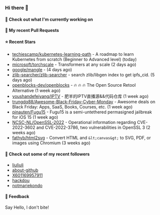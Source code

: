 ### Hi there 👋

#### 👷 Check out what I'm currently working on

#### 🔨 My recent Pull Requests


#### ⭐ Recent Stars

- [techiescamp/kubernetes-learning-path](https://github.com/techiescamp/kubernetes-learning-path) - A roadmap to learn Kubernetes from scratch (Beginner to Advanced level) (today)
- [microsoft/torchscale](https://github.com/microsoft/torchscale) - Transformers at any scale (2 days ago)
- [google/mangle](https://github.com/google/mangle) -  (4 days ago)
- [zlib-searcher/zlib-searcher](https://github.com/zlib-searcher/zlib-searcher) - search zlib/libgen index to get ipfs_cid. (5 days ago)
- [openblocks-dev/openblocks](https://github.com/openblocks-dev/openblocks) - 🔥 🔥 🔥 The Open Source Retool Alternative (1 week ago)
- [youshandefeiyang/IPTV](https://github.com/youshandefeiyang/IPTV) - 肥羊的IPTV直播源&amp;&amp;代码仓库 (1 week ago)
- [trungdq88/Awesome-Black-Friday-Cyber-Monday](https://github.com/trungdq88/Awesome-Black-Friday-Cyber-Monday) - Awesome deals on Black Friday: Apps, SaaS, Books, Courses, etc. (1 week ago)
- [pinauten/Fugu15](https://github.com/pinauten/Fugu15) - Fugu15 is a semi-untethered permasigned jailbreak for iOS 15 (1 week ago)
- [NCSC-NL/OpenSSL-2022](https://github.com/NCSC-NL/OpenSSL-2022) - Operational information regarding CVE-2022-3602 and CVE-2022-3786, two vulnerabilities in OpenSSL 3 (2 weeks ago)
- [fathyb/html2svg](https://github.com/fathyb/html2svg) - Convert HTML and `&lt;canvas&gt;` to SVG, PDF, or images using Chromium (3 weeks ago)

#### 👯 Check out some of my recent followers

- [liuliuli](https://github.com/liuliuli)
- [about-github](https://github.com/about-github)
- [X601169957911](https://github.com/X601169957911)
- [hackdou](https://github.com/hackdou)
- [notmariekondo](https://github.com/notmariekondo)

#### 💬 Feedback

Say Hello, I don't bite!